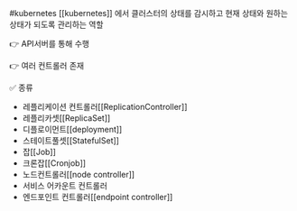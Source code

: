 #kubernetes
[[kubernetes]] 에서 클러스터의 상태를 감시하고 현재 상태와 원하는 상태가 되도록 관리하는 역할

👉 API서버를 통해 수행

👉 여러 컨트롤러 존재

✅ 종류
- 레플리케이션 컨트롤러[[ReplicationController]]
- 레플리카셋[[ReplicaSet]]
- 디플로이먼트[[deployment]]
- 스테이트풀셋[[StatefulSet]]
- 잡[[Job]]
- 크론잡[[Cronjob]]
- 노드컨트롤러[[node controller]]
- 서비스 어카운트 컨트롤러 
- 엔드포인트 컨트롤러[[endpoint controller]]